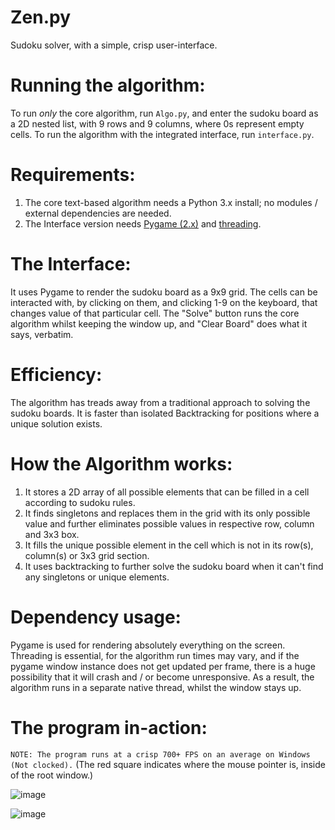 # Zen.py
Sudoku solver, with a simple, crisp user-interface.

# Running the algorithm:
To run *only* the core algorithm, run `Algo.py`, and enter the sudoku board as a 2D nested list, with 9 rows and 9 columns, where 0s represent empty cells.
To run the algorithm with the integrated interface, run `interface.py`.

# Requirements:
1. The core text-based algorithm needs a Python 3.x install; no modules / external dependencies are needed.
2. The Interface version needs [Pygame (2.x)](https://www.pygame.org/wiki/about) and [threading](https://docs.python.org/3/library/threading.html).

# The Interface:
It uses Pygame to render the sudoku board as a 9x9 grid. The cells can be interacted with, by clicking on them, and clicking 1-9 on the keyboard, that changes value of that particular cell.
The "Solve" button runs the core algorithm whilst keeping the window up, and "Clear Board" does what it says, verbatim.

# Efficiency:
The algorithm has treads away from a traditional approach to solving the sudoku boards. It is faster than isolated Backtracking for positions where a unique solution exists.

# How the Algorithm works:
1) It stores a 2D array of all possible elements that can be filled in a cell according to sudoku rules.
2) It finds singletons and replaces them in the grid with its only possible value and further eliminates possible values in respective row, column and 3x3 box.
3) It fills the unique possible element in the cell which is not in its row(s), column(s) or 3x3 grid section.
4) It uses backtracking to further solve the sudoku board when it can't find any singletons or unique elements.

# Dependency usage:
Pygame is used for rendering absolutely everything on the screen. Threading is essential, for the algorithm run times may vary, and if the pygame window instance does not get updated per frame, there is a huge possibility that it will crash and / or become unresponsive. As a result, the algorithm runs in a separate native thread, whilst the window stays up. 

# The program in-action:
`NOTE: The program runs at a crisp 700+ FPS on an average on Windows (Not clocked).`
(The red square indicates where the mouse pointer is, inside of the root window.)

![image](https://user-images.githubusercontent.com/112420208/197784503-4aa17525-eed0-406a-a4f9-a08ac571900b.png)

![image](https://user-images.githubusercontent.com/112420208/197783181-2ceffce5-e3b6-4a05-94d2-45f4572366d3.png)
